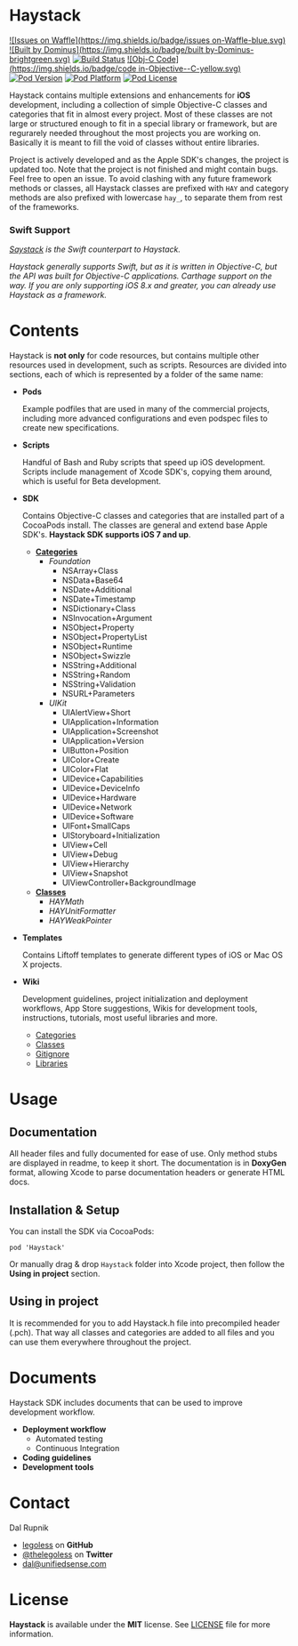 Haystack
========

[![Issues on Waffle](https://img.shields.io/badge/issues on-Waffle-blue.svg)](http://waffle.io/legoless/Haystack)
[![Built by Dominus](https://img.shields.io/badge/built by-Dominus-brightgreen.svg)](http://github.com/legoless/Dominus)
[![Build Status](https://travis-ci.org/Legoless/Haystack.svg)](https://travis-ci.org/legoless/Haystack)
[![Obj-C Code](https://img.shields.io/badge/code in-Objective--C-yellow.svg)](http://github.com/legoless/Haystack)
[![Pod Version](http://img.shields.io/cocoapods/v/Haystack.svg?style=flat)](http://cocoadocs.org/docsets/Haystack/)
[![Pod Platform](http://img.shields.io/cocoapods/p/Haystack.svg?style=flat)](http://cocoadocs.org/docsets/Haystack/)
[![Pod License](http://img.shields.io/cocoapods/l/Haystack.svg?style=flat)](http://opensource.org/licenses/MIT)

Haystack contains multiple extensions and enhancements for **iOS** development, including a collection of simple Objective-C classes and categories that fit in almost every project. Most of these classes are not large or structured enough to fit in a special library or framework, but are regurarely needed throughout the most projects you are working on. Basically it is meant to fill the void of classes without entire libraries.

Project is actively developed and as the Apple SDK's changes, the project is updated too. Note that the project is not finished and might contain bugs. Feel free to open an issue. To avoid clashing with any future framework methods or classes, all Haystack classes are prefixed with `HAY` and category methods are also prefixed with lowercase `hay_`, to separate them from rest of the frameworks.

### Swift Support

*[Saystack](https://github.com/legoless/saystack) is the Swift counterpart to Haystack.*

*Haystack generally supports Swift, but as it is written in Objective-C, but the API was built for Objective-C applications. Carthage support on the way. If you are only supporting iOS 8.x and greater, you can already use Haystack as a framework.*


Contents
========
Haystack is **not only** for code resources, but contains multiple other resources used in development, such as scripts. Resources are divided into sections, each of which is represented by a folder of the same name:

- **Pods**

   Example podfiles that are used in many of the commercial projects, including more advanced configurations and even podspec files to create new specifications.  
   
   
- **Scripts**

   Handful of Bash and Ruby scripts that speed up iOS development. Scripts include management of Xcode SDK's, copying them around, which is useful for Beta development.

- **SDK**

   Contains Objective-C classes and categories that are installed part of a CocoaPods install. The classes are general and extend base Apple SDK's. **Haystack SDK supports iOS 7 and up**.  
   
   - **[Categories](https://github.com/Legoless/Haystack/blob/master/Wiki/Categories.md)**
     - *Foundation*
        - NSArray+Class
        - NSData+Base64
        - NSDate+Additional
        - NSDate+Timestamp
        - NSDictionary+Class
        - NSInvocation+Argument
        - NSObject+Property
        - NSObject+PropertyList
        - NSObject+Runtime
        - NSObject+Swizzle
        - NSString+Additional
        - NSString+Random
        - NSString+Validation
        - NSURL+Parameters
     - *UIKit*
        - UIAlertView+Short
        - UIApplication+Information
        - UIApplication+Screenshot
        - UIApplication+Version
        - UIButton+Position
        - UIColor+Create
        - UIColor+Flat
        - UIDevice+Capabilities
        - UIDevice+DeviceInfo
        - UIDevice+Hardware
        - UIDevice+Network
        - UIDevice+Software
        - UIFont+SmallCaps
        - UIStoryboard+Initialization
        - UIView+Cell
        - UIView+Debug
        - UIView+Hierarchy
        - UIView+Snapshot
        - UIViewController+BackgroundImage
   - **[Classes](https://github.com/Legoless/Haystack/blob/master/Wiki/Classes.md)**
     - *HAYMath*
     - *HAYUnitFormatter*
     - *HAYWeakPointer*

- **Templates**

   Contains Liftoff templates to generate different types of iOS or Mac OS X projects.

- **Wiki**

   Development guidelines, project initialization and deployment workflows, App Store suggestions, Wikis for development tools, instructions, tutorials, most useful libraries and more.  
   
   - [Categories](https://github.com/Legoless/Haystack/blob/master/Wiki/Categories.md)
   - [Classes](https://github.com/Legoless/Haystack/blob/master/Wiki/Classes.md)
   - [Gitignore](https://github.com/Legoless/Haystack/blob/master/Wiki/GitIgnore.md)
   - [Libraries](https://github.com/Legoless/Haystack/blob/master/Wiki/Libraries.md)

Usage
=======

Documentation
-------
All header files and fully documented for ease of use. Only method stubs are displayed in readme, to keep it short. The documentation is in **DoxyGen** format, allowing Xcode to parse documentation headers or generate HTML docs.

Installation & Setup
--------
You can install the SDK via CocoaPods:
```
pod 'Haystack'
```

Or manually drag & drop `Haystack` folder into Xcode project, then follow the **Using in project** section.

Using in project
--------
It is recommended for you to add Haystack.h file into precompiled header (.pch). That way all classes and categories are added to all files and you can use them everywhere throughout the project.

Documents
=======
Haystack SDK includes documents that can be used to improve development workflow.

- **Deployment workflow**
  - Automated testing
  - Continuous Integration
- **Coding guidelines**
- **Development tools**

Contact
======

Dal Rupnik

- [legoless](https://github.com/legoless) on **GitHub**
- [@thelegoless](https://twitter.com/thelegoless) on **Twitter**
- [dal@unifiedsense.com](mailto:dal@unifiedsense.com)

License
======

**Haystack** is available under the **MIT** license. See [LICENSE](https://github.com/Legoless/Haystack/blob/master/LICENSE) file for more information.
